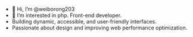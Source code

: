 - 👋 Hi, I’m @weiborong203
- 👀 I’m interested in php. Front-end developer.
- Building dynamic, accessible, and user-friendly interfaces.
- Passionate about design and improving web performance optimization.
